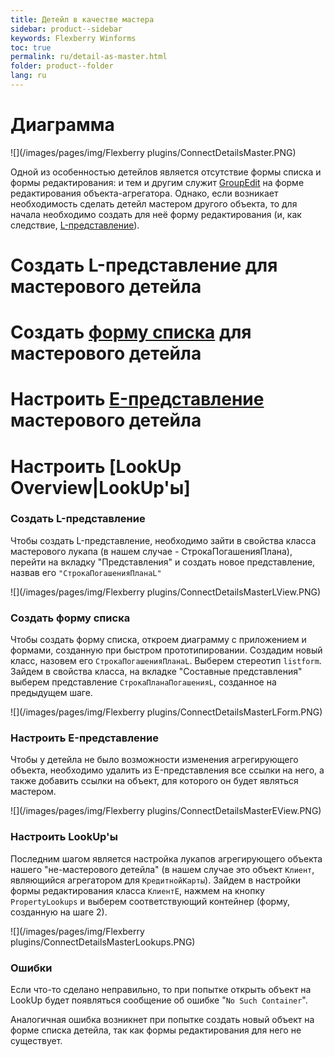 ```yaml
---
title: Детейл в качестве мастера
sidebar: product--sidebar
keywords: Flexberry Winforms
toc: true
permalink: ru/detail-as-master.html
folder: product--folder
lang: ru
---
```


# Диаграмма
![](/images/pages/img/Flexberry plugins/ConnectDetailsMaster.PNG)

Одной из особенностью детейлов является отсутствие формы списка и формы редактирования: и тем и другим служит [GroupEdit](group-edit.html) на форме редактирования объекта-агрегатора. Однако, если возникает необходимость сделать детейл мастером другого объекта, то для начала необходимо создать для неё форму редактирования (и, как следствие, [L-представление](l-view.html)).

# Создать L-представление для мастерового детейла
# Создать [форму списка](Формы-списка-классы-со-стереотипом-listform.html) для мастерового детейла
# Настроить [E-представление](e-view.html) мастерового детейла
# Настроить [LookUp Overview|LookUp'ы]

### Создать L-представление
Чтобы создать L-представление, необходимо зайти в свойства класса мастерового лукапа (в нашем случае - СтрокаПогашенияПлана), перейти на вкладку "Представления" и создать новое представление, назвав его `"СтрокаПогашенияПланаL"`

![](/images/pages/img/Flexberry plugins/ConnectDetailsMasterLView.PNG)

### Создать форму списка
Чтобы создать форму списка, откроем диаграмму с приложением и формами, созданную при быстром прототипировании. Создадим новый класс, назовем его `СтрокаПогашенияПланаL`. Выберем стереотип `listform`. Зайдем в свойства класса, на вкладке "Составные представления" выберем представление `СтрокаПланаПогашенияL`, созданное на предыдущем шаге.

![](/images/pages/img/Flexberry plugins/ConnectDetailsMasterLForm.PNG)

### Настроить E-представление
Чтобы у детейла не было возможности изменения агрегирующего объекта, необходимо удалить из E-представления все ссылки на него, а также добавить ссылки на объект, для которого он будет являться мастером.

![](/images/pages/img/Flexberry plugins/ConnectDetailsMasterEView.PNG)

### Настроить LookUp'ы
Последним шагом является настройка лукапов агрегирующего объекта нашего "не-мастерового детейла" (в нашем случае это объект `Клиент`, являющийся агрегатором для `КредитнойКарты`). Зайдем в настройки формы редактирования класса `КлиентE`, нажмем на кнопку `PropertyLookups` и выберем соответствующий контейнер (форму, созданную на шаге 2).

![](/images/pages/img/Flexberry plugins/ConnectDetailsMasterLookups.PNG)

### Ошибки
Если что-то сделано неправильно, то при попытке открыть объект на LookUp будет появляться сообщение об ошибке "`No Such Container`".


Аналогичная ошибка возникнет при попытке создать новый объект на форме списка детейла, так как формы редактирования для него не существует.
